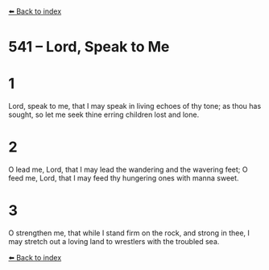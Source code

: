 [⬅️ Back to index](../README.md)

# 541 – Lord, Speak to Me


# 1
Lord, speak to me, that I may speak
in living echoes of thy tone;
as thou has sought, so let me seek
thine erring children lost and lone.

# 2
O lead me, Lord, that I may lead
the wandering and the wavering feet;
O feed me, Lord, that I may feed
thy hungering ones with manna sweet.

# 3
O strengthen me, that while I stand
firm on the rock, and strong in thee,
I may stretch out a loving land
to wrestlers with the troubled sea.

[⬅️ Back to index](../README.md)
